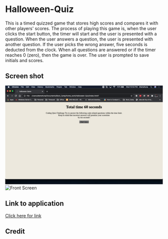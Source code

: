 # Halloween-Quiz

This is a timed quizzed game that stores high scores and compares it with other players' scores. The process of playing this game is, when the user clicks the start button, the timer will start and the user is presented with a question. When the user answers a question, the user is presented with another question. If the user picks the wrong answer, five seconds is deducted from the clock. When all questions are answered or if the timer reaches 0 (zero), then the game is over. The user is prompted to save initials and scores.

## Screen shot

![Front Page](./assets/hallo.PNG)
![Front Screen](./assets/pwd_app)

## Link to application

[Click here for link](https://afam-26.github.io/Halloween-Game/)

## Credit




